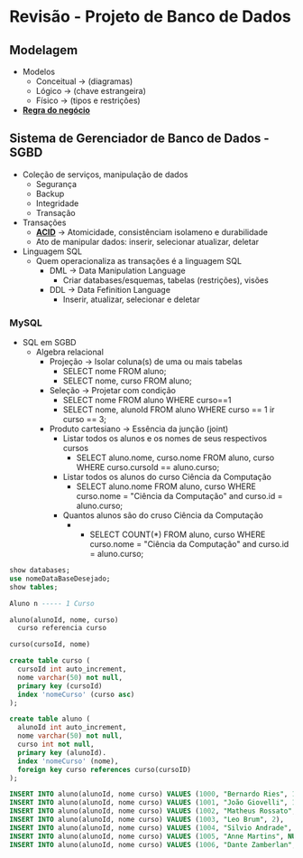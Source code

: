 # Revisão - Projeto de Banco de Dados
## Modelagem
* Modelos
  * Conceitual → (diagramas)
  * Lógico → (chave estrangeira)
  * Físico → (tipos e restrições)
* <ins>**Regra do negócio**</ins>

## Sistema de Gerenciador de Banco de Dados - SGBD
* Coleção de serviços, manipulação de dados
  * Segurança
  * Backup
  * Integridade
  * Transação
* Transações
  * <ins>**ACID**</ins> → Atomicidade, consistênciam isolameno e durabilidade
  * Ato de manipular dados: inserir, selecionar atualizar, deletar
* Linguagem SQL 
  * Quem operacionaliza as transações é a linguagem SQL
    * DML → Data Manipulation Language
      * Criar databases/esquemas, tabelas (restrições), visões
    * DDL → Data Fefinition Language
      * Inserir, atualizar, selecionar e deletar
### MySQL
* SQL em SGBD
  * Algebra relacional
    * Projeção → Isolar coluna(s) de uma ou mais tabelas
      * SELECT nome FROM aluno;
      * SELECT nome, curso FROM aluno;
    * Seleção → Projetar com condição
      * SELECT nome FROM aluno WHERE curso==1
      * SELECT nome, alunoId FROM aluno WHERE curso == 1 ir curso == 3;
    * Produto cartesiano → Essência da junção (joint)
      * Listar todos os alunos e os nomes de seus respectivos cursos
        * SELECT aluno.nome, curso.nome FROM aluno, curso WHERE curso.cursoId ==  aluno.curso;
      * Listar todos os alunos do curso Ciência da Computação
        * SELECT aluno.nome FROM aluno, curso WHERE curso.nome = "Ciência da Computação" and curso.id = aluno.curso;
      * Quantos alunos são do cruso Ciência da Computação
        * * SELECT COUNT(*) FROM aluno, curso WHERE curso.nome = "Ciência da Computação" and curso.id = aluno.curso;
        
```sql
show databases;
use nomeDataBaseDesejado;
show tables;

Aluno n ----- 1 Curso

aluno(alunoId, nome, curso)
  curso referencia curso

curso(cursoId, nome)

create table curso (
  cursoId int auto_increment,
  nome varchar(50) not null,
  primary key (cursoId)
  index 'nomeCurso' (curso asc)
);

create table aluno (
  alunoId int auto_increment,
  nome varchar(50) not null,
  curso int not null,
  primary key (alunoId).
  index 'nomeCurso' (nome),
  foreign key curso references curso(cursoID)
);

INSERT INTO aluno(alunoId, nome curso) VALUES (1000, "Bernardo Ries", 1),
INSERT INTO aluno(alunoId, nome curso) VALUES (1001, "João Giovelli", 1),
INSERT INTO aluno(alunoId, nome curso) VALUES (1002, "Matheus Rossato", 2),
INSERT INTO aluno(alunoId, nome curso) VALUES (1003, "Leo Brum", 2),
INSERT INTO aluno(alunoId, nome curso) VALUES (1004, "Silvio Andrade", 3),
INSERT INTO aluno(alunoId, nome curso) VALUES (1005, "Anne Martins", NULL),
INSERT INTO aluno(alunoId, nome curso) VALUES (1006, "Dante Zamberlan", NULL),
``` 
